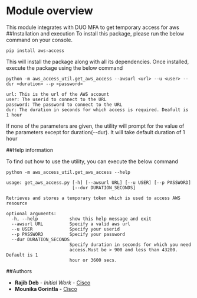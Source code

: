 # Module overview
This module integrates with DUO MFA to get temporary access for aws
##Installation and execution
To install this package, please run the below command on your console.

```
pip install aws-access
```
This will install the package along with all its dependencies.
Once installed, execute the package using the below command

```
python -m aws_access_util.get_aws_access --awsurl <url> --u <user> --dur <duration> --p <password>

url: This is the url of the AWS account
user: The userid to connect to the URL
password: The password to connect to the URL
dur: The duration in seconds for which access is required. Deafult is 1 hour
```
If none of the parameters are given, the utility will prompt for the value 
of the parameters except for duration(--dur). It will take default duration of 1 hour

##Help information

To find out how to use the utility, you can execute the below command

``` 
python -m aws_access_util.get_aws_access --help

usage: get_aws_access.py [-h] [--awsurl URL] [--u USER] [--p PASSWORD]
                         [--dur DURATION_SECONDS]

Retrieves and stores a temporary token which is used to access AWS resource

optional arguments:
  -h, --help            show this help message and exit
  --awsurl URL          Specify a valid aws url
  --u USER              Specify your userid
  --p PASSWORD          Specify your password
  --dur DURATION_SECONDS
                        Specify duration in seconds for which you need
                        access.Must be > 900 and less than 43200. Default is 1
                        hour or 3600 secs.
```

##Authors

* **Rajib Deb** - *Initial Work* - [Cisco](rajdeb@cisco.com)
* **Mounika Gorintla** - [Cisco](mgorintl@cisco.com)
